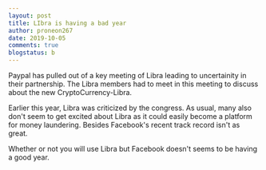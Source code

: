 ```yaml
---
layout: post
title: LIbra is having a bad year
author: proneon267
date: 2019-10-05
comments: true
blogstatus: b
---
```

Paypal has pulled out of a key meeting of Libra leading to uncertainity in their partnership. The Libra members had to meet 
in this meeting to discuss about the new CryptoCurrency-Libra.

Earlier this year, Libra was criticized by the congress. As usual, many also don't seem to get excited about Libra as it could
easily become a platform for money laundering. Besides Facebook's recent track record isn't as great.

Whether or not you will use Libra but Facebook doesn't seems to be having a good year.

